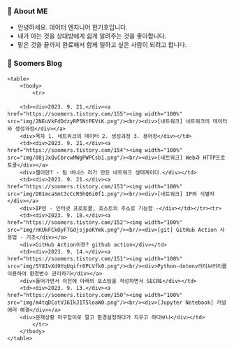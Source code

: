 ### 💬 About ME

- 안녕하세요. 데이터 엔지니어 한기호입니다.
- 내가 아는 것을 상대방에게 쉽게 알려주는 것을 좋아합니다.  
- 맡은 것을 끝까지 완료해서 함께 일하고 싶은 사람이 되려고 합니다.

### 🌱 Soomers Blog



    <table>
        <tbody>
            <tr>
            
        <td><div>2023. 9. 21.</div><a href="https://soomers.tistory.com/155"><img width="100%" src="img/2NEuVkFdDdzyRP5NtPEViK.png"/><br/><div>[네트워크] 네트워크의 데이터와 생성과정</div></a>
        <div>목차 1. 네트워크의 데이터 2. 생성과정 3. 용어정</div></td>
        <td><div>2023. 9. 21.</div><a href="https://soomers.tistory.com/154"><img width="100%" src="img/08jJxQvCbrcwMWgPWPCsb1.png"/><br/><div>[네트워크] Web과 HTTP프로토콜</div></a>
        <div>웹이란? - 팀 버너스 리가 만든 네트워크 생태계이다.</div></td>
        <td><div>2023. 9. 21.</div><a href="https://soomers.tistory.com/153"><img width="100%" src="img/D01mcaSmt3cCcR5hQ6i0f1.png"/><br/><div>[네트워크] IP와 식별자</div></a>
        <div>IP란 - 인터넷 프로토콜, 호스트의 주소로 기능함 -</div></td></tr><tr>
        <td><div>2023. 9. 18.</div><a href="https://soomers.tistory.com/152"><img width="100%" src="img/nKUkFCkOyFTGdjsjpoKYmk.png"/><br/><div>[git] GitHub Action 사용법 - 기초</div></a>
        <div>GitHub Action이란? github action</div></td>
        <td><div>2023. 9. 14.</div><a href="https://soomers.tistory.com/151"><img width="100%" src="img/5Y8IvXd9YqUqifr0PLVfk0.png"/><br/><div>Python-dotenv라이브러리를 이용하여 환경변수 관리하기</div></a>
        <div>들어가면서 이전에 아래의 포스팅을 작성하면서 SECRE</div></td>
        <td><div>2023. 9. 13.</div><a href="https://soomers.tistory.com/150"><img width="100%" src="img/m4tqDCotVJ6IkJ1T5loaW0.png"/><br/><div>[Jupyter Notebook] 커널 에러 해결</div></a>
        <div>문제상황 마구잡이로 깔고 환경설정하다가 지우고 하다보니</div></td>
            </tr>
        </tbody>
    </table>
    